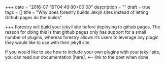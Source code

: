 +++
date = "2016-07-19T04:40:00+00:00"
description = ""
draft = true
tags = []
title = "Why does forestry builds Jekyll sites instead of letting Github pages do the builds"

+++
Forestry will build your jekyll site before deploying to github pages. The reason for doing this is that github pages only has support for a small number of plugins, whereas forestry allows it’s users to leverage any plugin they would like to use with their jekyll site. 

If you would like to see how to include your own plugins with your jekyll site, you can read our documentation [here]. ←- link to the post when done.
